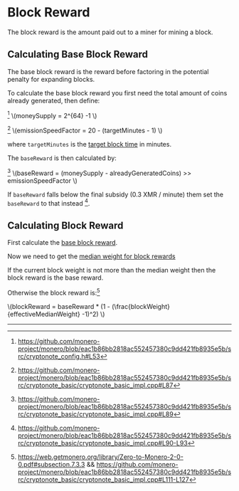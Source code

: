 # Block Reward

The block reward is the amount paid out to a miner for mining a block.

## Calculating Base Block Reward

The base block reward is the reward before factoring in the potential penalty for expanding blocks.

To calculate the base block reward you first need the total amount of coins already generated, then define:

[^money-supply] \\(moneySupply = 2^{64} -1 \\)

[^emission-speed-factor] \\(emissionSpeedFactor = 20 - (targetMinutes - 1) \\)

where `targetMinutes` is the [target block time](./difficulty.md#target-seconds) in minutes.

The `baseReward` is then calculated by:

[^base-reward] \\(baseReward = (moneySupply - alreadyGeneratedCoins) >> emissionSpeedFactor \\)

If `baseReward` falls below the final subsidy (0.3 XMR / minute) them set the `baseReward` to that instead [^final-base-reward].

## Calculating Block Reward

First calculate the [base block reward](#calculating-base-block-reward).

Now we need to get the [median weight for block rewards](weights.md#median-weight-for-coinbase-checks)

If the current block weight is not more than the median weight then the block reward is the base reward.

Otherwise the block reward is:[^block-reward]

\\(blockReward = baseReward * (1 - (\frac{blockWeight}{effectiveMedianWeight} -1)^2) \\)

---

[^money-supply]: <https://github.com/monero-project/monero/blob/eac1b86bb2818ac552457380c9dd421fb8935e5b/src/cryptonote_config.h#L53>

[^emission-speed-factor]: <https://github.com/monero-project/monero/blob/eac1b86bb2818ac552457380c9dd421fb8935e5b/src/cryptonote_basic/cryptonote_basic_impl.cpp#L87>

[^base-reward]: <https://github.com/monero-project/monero/blob/eac1b86bb2818ac552457380c9dd421fb8935e5b/src/cryptonote_basic/cryptonote_basic_impl.cpp#L89>

[^final-base-reward]: <https://github.com/monero-project/monero/blob/eac1b86bb2818ac552457380c9dd421fb8935e5b/src/cryptonote_basic/cryptonote_basic_impl.cpp#L90-L93>

[^block-reward]: <https://web.getmonero.org/library/Zero-to-Monero-2-0-0.pdf#subsection.7.3.3> && <https://github.com/monero-project/monero/blob/eac1b86bb2818ac552457380c9dd421fb8935e5b/src/cryptonote_basic/cryptonote_basic_impl.cpp#L111-L127>
